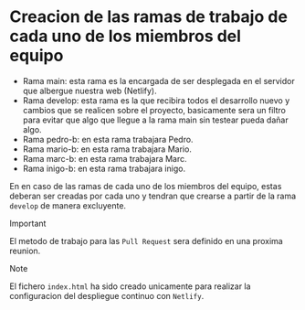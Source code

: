 # Creacion de las ramas de trabajo de cada uno de los miembros del equipo

- Rama main: esta rama es la encargada de ser desplegada en el servidor que albergue nuestra web (Netlify).
- Rama develop: esta rama es la que recibira todos el desarrollo nuevo y cambios que se realicen sobre el proyecto, basicamente sera un filtro para evitar que algo que llegue a la rama main sin testear pueda dañar algo.
- Rama pedro-b: en esta rama trabajara Pedro.
- Rama mario-b: en esta rama trabajara Mario.
- Rama marc-b: en esta rama trabajara Marc.
- Rama inigo-b: en esta rama trabajara inigo.

En en caso de las ramas de cada uno de los miembros del equipo, estas deberan ser creadas por cada uno y tendran que crearse a partir de la rama `develop` de manera excluyente.

> [!IMPORTANT]
El metodo de trabajo para las `Pull Request` sera definido en una proxima reunion.

> [!NOTE]
El fichero `index.html` ha sido creado unicamente para realizar la configuracion del despliegue continuo con `Netlify`.